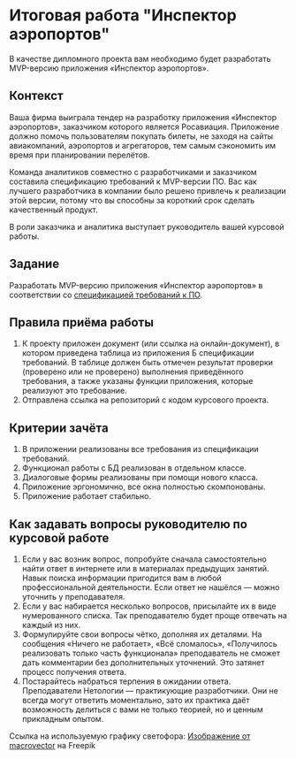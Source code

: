 # Итоговая работа "Инспектор аэропортов"
В качестве дипломного проекта вам необходимо будет разработать MVP-версию приложения «Инспектор аэропортов». 

## Контекст 

Ваша фирма выиграла тендер на разработку приложения «Инспектор аэропортов», заказчиком которого является Росавиация. Приложение должно помочь пользователям покупать билеты, не заходя на сайты авиакомпаний, аэропортов и агрегаторов, тем самым сэкономить им время при планировании перелётов.

Команда аналитиков совместно с разработчиками и заказчиком составила спецификацию требований к MVP-версии ПО. Вас как лучшего разработчика в компании было решено привлечь к реализации этой версии, потому что вы способны за короткий срок сделать качественный продукт.

В роли заказчика и аналитика выступает руководитель вашей курсовой работы.

## Задание

Разработать MVP-версию приложения «Инспектор аэропортов» в соответствии со [спецификацией требований к ПО][1].

## Правила приёма работы

1. К проекту приложен документ (или ссылка на онлайн-документ), в котором приведена таблица из приложения Б спецификации требований. В таблице должен быть отмечен результат проверки (проверено или не проверено) выполнения приведённого требования, а также указаны функции приложения, которые реализуют это требование.
2. Отправлена ссылка на репозиторий с кодом курсового проекта.

## Критерии зачёта

1. В приложении реализованы все требования из спецификации требований.
2. Функционал работы с БД реализован в отдельном классе.
3. Диалоговые формы реализованы при помощи нового класса.
4. Приложение эргономично, все окна полностью скомпонованы.
5. Приложение работает стабильно. 

## Как задавать вопросы руководителю по курсовой работе
1. Если у вас возник вопрос, попробуйте сначала самостоятельно найти ответ в интернете или в материалах предыдущих занятий. Навык поиска информации пригодится вам в любой профессиональной деятельности. Если ответ не нашёлся — можно уточнить у преподавателя.
2. Если у вас набирается несколько вопросов, присылайте их в виде нумерованного списка. Так преподавателю будет проще отвечать на каждый из них.
3. Формулируйте свои вопросы чётко, дополняя их деталями. На сообщения «Ничего не работает», «Всё сломалось», «Получилось реализовать только часть функционала» преподаватель не сможет дать комментарии без дополнительных уточнений. Это затянет процесс получения ответа.
4. Постарайтесь набраться терпения в ожидании ответа. Преподаватели Нетологии — практикующие разработчики. Они не всегда могут ответить моментально, зато их практика даёт возможность делиться с вами не только теорией, но и ценным прикладным опытом.

[1]: https://docs.google.com/document/d/1LsB_fs6rb4DmTMfGfDIwe5anEAI9VL9y089s_B8fJf0/edit?usp=sharing 

Cсылка на используемую графику светофора:
<a href="https://ru.freepik.com/free-vector/set-of-traffic-lights-isolated_10602714.htm#query=%D1%81%D0%B2%D0%B5%D1%82%D0%BE%D1%84%D0%BE%D1%80&position=2&from_view=keyword&track=sph">Изображение от macrovector</a> на Freepik
